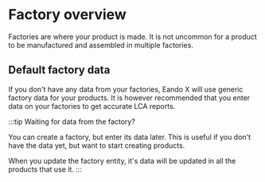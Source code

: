 # Factory overview

Factories are where your product is made. It is not uncommon for a product to be manufactured and assembled in multiple factories.

## Default factory data

If you don't have any data from your factories, Eando X will use generic factory data for your products. It is however recommended that you enter data on your factories to get accurate LCA reports.

:::tip Waiting for data from the factory?

You can create a factory, but enter its data later. This is useful if you don't have the data yet, but want to start creating products.

When you update the factory entity, it's data will be updated in all the products that use it.
:::

<!-- FIXME: How is this default data generated? -->
